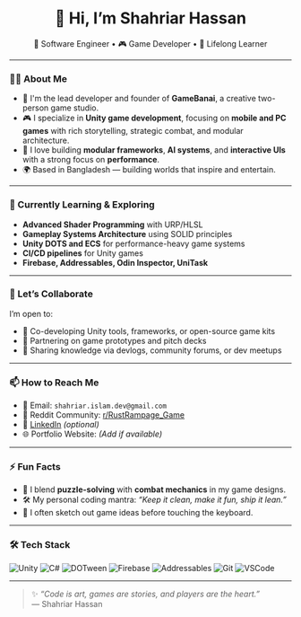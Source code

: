 <h1 align="center">👋 Hi, I’m Shahriar Hassan</h1>
<p align="center">
  🚀 Software Engineer • 🎮 Game Developer • 🧠 Lifelong Learner
</p>

---

### 👨‍💻 About Me

- 💼 I'm the lead developer and founder of **GameBanai**, a creative two-person game studio.
- 🎮 I specialize in **Unity game development**, focusing on **mobile and PC games** with rich storytelling, strategic combat, and modular architecture.
- 🔧 I love building **modular frameworks**, **AI systems**, and **interactive UIs** with a strong focus on **performance**.
- 🌍 Based in Bangladesh — building worlds that inspire and entertain.

---

### 🌱 Currently Learning & Exploring

- **Advanced Shader Programming** with URP/HLSL
- **Gameplay Systems Architecture** using SOLID principles
- **Unity DOTS and ECS** for performance-heavy game systems
- **CI/CD pipelines** for Unity games
- **Firebase, Addressables, Odin Inspector, UniTask**

---

### 🤝 Let’s Collaborate

I’m open to:
- 🔹 Co-developing Unity tools, frameworks, or open-source game kits  
- 🔹 Partnering on game prototypes and pitch decks  
- 🔹 Sharing knowledge via devlogs, community forums, or dev meetups

---

### 📫 How to Reach Me

- 📧 Email: `shahriar.islam.dev@gmail.com`
- 🧠 Reddit Community: [r/RustRampage_Game](https://www.reddit.com/r/RustRampage_Game)
- 🔗 [LinkedIn](https://www.linkedin.com/in/shahriar-hassan-dev/) *(optional)*
- 🌐 Portfolio Website: *(Add if available)*

---

### ⚡ Fun Facts

- 🧩 I blend **puzzle-solving** with **combat mechanics** in my game designs.
- 🛠️ My personal coding mantra: _“Keep it clean, make it fun, ship it lean.”_
- 🎨 I often sketch out game ideas before touching the keyboard.

---

### 🛠️ Tech Stack

![Unity](https://img.shields.io/badge/-Unity-000?style=for-the-badge&logo=unity&logoColor=white)
![C#](https://img.shields.io/badge/-C%23-239120?style=for-the-badge&logo=c-sharp&logoColor=white)
![DOTween](https://img.shields.io/badge/-DOTween-FF69B4?style=for-the-badge)
![Firebase](https://img.shields.io/badge/-Firebase-FFCA28?style=for-the-badge&logo=firebase&logoColor=black)
![Addressables](https://img.shields.io/badge/-Addressables-007ACC?style=for-the-badge)
![Git](https://img.shields.io/badge/-Git-F05032?style=for-the-badge&logo=git&logoColor=white)
![VSCode](https://img.shields.io/badge/-VSCode-007ACC?style=for-the-badge&logo=visual-studio-code&logoColor=white)

---

> ✨ *“Code is art, games are stories, and players are the heart.”*  
> — Shahriar Hassan
